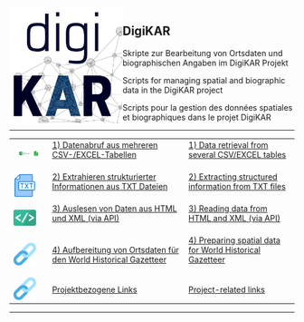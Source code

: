 <img src="./assets/DigiKAR_logo-small.png" alt="drawing" width="200" style="padding=10px" align="left"/>

<h2>DigiKAR</h2>

<p>Skripte zur Bearbeitung von Ortsdaten und biographischen Angaben im DigiKAR Projekt</p>
<p>Scripts for managing spatial and biographic data in the DigiKAR project</p>
<p>Scripts pour la gestion des données spatiales et biographiques dans le projet DigiKAR</p>

<hr>

 <table width="100%">
  <tr>
    <td><img src="./assets/excel_CSV.png" alt="drawing" width="150" style="padding=10px"/></td>
    <td><a href="https://ieg-dhr.github.io/DigiKAR/CSV-EXCEL_de.html">1) Datenabruf aus mehreren CSV-/EXCEL-Tabellen</a><br><br></td>
    <td><a href="https://ieg-dhr.github.io/DigiKAR/CSV-EXCEL_en.html">1) Data retrieval from several CSV/EXCEL tables</a><br><br></td>
  </tr>
  <tr>
    <td><img src="./assets/txt.png" alt="drawing" width="40" style="padding=10px"/></td>
    <td><a href="https://ieg-dhr.github.io/DigiKAR/TXT_de.html">2) Extrahieren strukturierter Informationen aus TXT Dateien</a><br><br></td>
    <td><a href="https://ieg-dhr.github.io/DigiKAR/TXT_en.html">2) Extracting structured information from TXT files</a><br><br></td>
  </tr>
   <tr>
    <td><img src="./assets/html_xml.png" alt="drawing" width="40" style="padding=10px"/></td>
    <td><a href="https://ieg-dhr.github.io/DigiKAR/XML_de.html">3) Auslesen von Daten aus HTML und XML (via API)</a><br><br></td>
    <td><a href="https://ieg-dhr.github.io/DigiKAR/XML_en.html">3) Reading data from HTML and XML (via API)</a><br><br></td>
  </tr>
  <tr>
    <td><img src="./assets/links.png" alt="drawing" width="40" style="padding=10px"/></td>
    <td><a href="https://ieg-dhr.github.io/DigiKAR/WHG_de.html">4) Aufbereitung von Ortsdaten für den World Historical Gazetteer</a></td>
    <td><a href="https://ieg-dhr.github.io/DigiKAR/WHG_en.html">4) Preparing spatial data for World Historical Gazetteer</a><br><br></td>
  </tr>
  <tr>
    <td><img src="./assets/links.png" alt="drawing" width="40" style="padding=10px"/></td>
    <td><a href="https://ieg-dhr.github.io/DigiKAR/LINKS_de.html">Projektbezogene Links</a></td>
    <td><a href="https://ieg-dhr.github.io/DigiKAR/LINKS_en.html">Project-related links</a></td>
  </tr>
</table> 

<hr>
